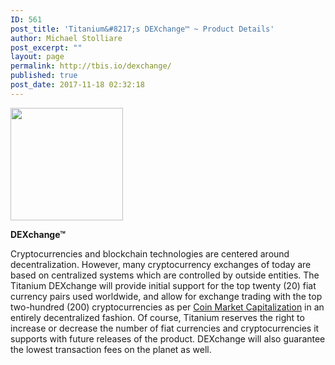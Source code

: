 ```yaml
---
ID: 561
post_title: 'Titanium&#8217;s DEXchange™ ~ Product Details'
author: Michael Stolliare
post_excerpt: ""
layout: page
permalink: http://tbis.io/dexchange/
published: true
post_date: 2017-11-18 02:32:18
---
```

<img class="aligncenter size-square wp-image-256" src="https://tbis.io/wp-content/uploads/2015/05/currency-icon-180x180.png" alt="" width="180" height="180" />

<strong>DEXchange™</strong>

Cryptocurrencies and blockchain technologies are centered around decentralization. However, many cryptocurrency exchanges of today are based on centralized systems which are controlled by outside entities. The Titanium DEXchange will provide initial support for the top twenty (20) fiat currency pairs used worldwide, and allow for exchange trading with the top two-hundred (200) cryptocurrencies as per <a href="https://www.coinmarketcap.com">Coin Market Capitalization</a> in an entirely decentralized fashion. Of course, Titanium reserves the right to increase or decrease the number of fiat currencies and cryptocurrencies it supports with future releases of the product. DEXchange will also guarantee the lowest transaction fees on the planet as well.